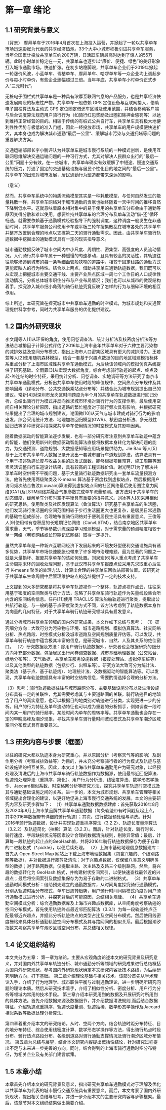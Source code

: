 # 第一章 绪论
## 1.1 研究背景与意义
（背景）
摩拜单车于2016年4月首次在上海投入运营，并掀起了一轮以共享单车市场迅速膨胀为代表的共享经济热潮。33个大中小城市积极引进共享单车服务，当年全国累计投放共享单车约200万辆，日活跃车辆最高时达到了惊人的55万辆。此时小时单价稳定在一元，共享单车也逐步以“廉价、便捷、绿色”的美好形象打入城市通勤市场，快速扩张。在初步站稳脚跟，共享单车企业们于2019年掀起一轮涨价风波，小蓝单车、青桔单车、摩拜单车、哈啰单车等一众企业均上调起步价与每小时单价，有些企业涨幅超过三倍。当年年底，共享单车小时单价正式步入”三元时代“。
<!-- 更新 -->
无桩电子围栏式共享单车是一种具有浓厚互联网气息的产品服务，也是共享经济快速发展阶段的标志性产物。共享单车一般依赖 GPS 定位设备与互联网接入，借助电子围栏算法及主动式 GPS 定位圈定借还车区域及使用范围，并结合移动客户端与后台调度算法规范用户骑行行为（如骑行红包奖励及出圈扣除押金惩罚等）以达到维持正常经营的目的。相较于传统的有桩式公共自行车，共享单车具有极大地便利性性优势与极低的准入门槛，因此一经投放市场，共享单车的用户规模便快速扩大，其本身也成为解决城市通勤“最后一公里”、缓解城市污染与交通拥堵等问题的重要解决方案。
<!-- end -->
交通运输部部长李小鹏评认为共享单车是城市慢行系统的一种模式创新，是使用互联网思维解决交通运输问题的一种可行方式，尤其对解决人民群众出行的”最后一公里“问题十分有效。在一些城市，共享单车确实有效缓解了中短途、慢速交通系统的压力，打通了固定的交通基础设施与居民个性化目的地之间的“最后一公里”。共享单车的出现对城市发展，居民通勤行为塑造都带来深远的影响。

（意义）
<!-- 更新 -->
然而，共享单车系统中的物质流动模型其实是一种耗散模型，与任何自然发生的能量耗散一样，共享单车网络对于城市通勤的贡献也始终随着一天中时间的推移自然下降到低水平。这就意味着原本相对集中的易于使用的共享单车分布会由于通勤等原因变得分散和难以使用。想要维持共享单车的合理分布及单车流动“借-还”循环畅通，就需要依赖基于通勤模式经验指导下的强制调度，这种调度一般发生在非通勤时间，共享单车服务公司使用卡车或平板三轮车搜集散乱在城市各处的共享单车并整齐放置到合理的地点以支撑第二天的骑行通勤需求。因此，由共享单车骑行轨迹数据中挖掘出的通勤模式具有一定的现实指导意义。
<!-- end -->
城市通勤数据反映了城市空间内中小尺度、周期性、密集型、高强度的人员流动情况。人们骑行共享单车属于一种缓慢的匀速移动，且具有较高的灵活性，其轨迹往往能够渗透到城市的每一条毛细血管般狭窄的道路中，相较于固定线路的通勤方式更能反映人的行为特性。结合以上两点，借助共享单车通勤轨迹数据，我们既可以从宏观上把握城市主要交通干线、主要产业热点区域一周七个工作日的人口规律性流动情况，分析总体城市职住分布与产业布局情况；我们也可以从城市的微观结构着手，探究渗入城市细小角落的骑行轨迹究竟反映了怎样的行为与细碎环境的相互作用。

综上所述，本研究旨在探究城市中共享单车通勤的时空模式，为城市规划和交通管理提供科学参考，同时为共享单车服务的优化提供建议。

## 1.2 国内外研究现状
李文翔等人[1]从环保的角度，使用问卷调查法、统计分析法及核密度分析法等方法结合减排因子计算公式评估了2016年上海市全年共享单车对于六种主要污染物的减排效益及空间分布模式，指出上海市人口密集区域具有更大的减排潜力。王若萱等人[2]使用随机森林模型，结合一套基于兴趣点数据的目的地区域建模指标体系重点分析了上海市区域性共享单车通勤模式，为后续该领域内的模拟仿真系统提供了研究基础。全雨霏[3]从宏观大数据角度，综合考虑骑行轨迹的起点、终点及起-终连结的时空特征，采用统计分析、问卷调查、实地调研等方法研究了南京市共享单车通勤模式，分析出共享单车使用时段的峰值规律、空间热点分布规律及其影响因素（绿地分布、公共交通换乘站点分布等）并结合此为城市规划提出自己的建议。常新[4]对深圳市龙岗区时间跨度为半个月的共享单车轨迹数据进行回归分析，总结出骑行行为模式并反向推求城市环境对骑行行为的支撑作用，最后使用空间自相关理论分析原因，指出道路的繁忙程度对于骑行频次具有影响，并根据研究结果提出了合理的城市规划建议。谢国微[10]从天气与城市建成对骑行行为的影响出发，综合采用统计方法、地理加权回归模型(GWR)、核密度分析法、多元线性回归法等多种研究手段探究共享单车使用情况的时空模式及其影响因素。

随着数据驱动的智能算法逐步发展，也有一部分研究者注意到共享单车轨迹中蕴含的智能，他们使用新兴的数据驱动智能算法直接将数据本身转化为解决问题的能力，为交通预测、道路规划、大数据感知等应用场景提供助力。Jie Bao 等人[5]基于上海市共享单车大数据记录开发出一套城市自行车道规划算法，该算法具有一个用于描述轨迹长度与收益关系的启发式函数，能够根据项目预算、施工周期等因素灵活调整自行车道设计结果，具有较高的工程实践价值。谢光明[7]为了解决共享单车时空供需不平衡问题，基于大量骑行轨迹数据研究出一套单车流量预测方法。他首先使用两级聚类及 K-means 算法基于密度找到虚拟站点，然后根据用户访问频次结合鲁汶(Louvain)算法得到虚拟站点间的社区网络最后使用图注意力网络(GAT)及LSTM网络并融合气象参数完成单车流量预测。该方法对于共享单车的动态调度，缓解单车分布时空不平衡具有重要的指导意义。刘冰等人[8]采用相似的研究思路，使用聚类及社区发现算法（鲁汶算法）研究基于共享单车的生活圈，他们发现骑行生活圈的空间范围相较于步行生活圈更大也更复杂，是居民日常通勤的基础性组成部分，合理地布置骑行网络对于便利居民生活具有重要意义。王俊等人[9]使用带有卷积层的长短期记忆网络（ConvLSTM），结合南京地区共享单车需求量，天气，季节等参数训练深度学习预测模型，对于需求量的预测精度相较于单一网络（卷积网络或长短期记忆网络）取得一定提升。

虽然共享单车是一种新兴互联网经济下发展起来的环境友好型便利交通设施具有诸多优势，共享单车市场快速膨胀也带来了许多城市治理难题，最为显著的问题之一就是大量损坏、报废共享单车的该如何处置。刘泉宏[6]等人重点考虑了共享单车生命周期末环的回收处理问题，基于武汉市共享单车报废点位采用先求取重心后进行 K-means 聚类的处理方法，计算出合理的共享单车回收站部署位置。该研究对于共享单车生命周期中后管理维护站点的选址提供了一定的技术支持。

上文提到的大多研究都是将共享单车轨迹视作一个整体，轨迹点视作点云，往往采用基于密度的空间聚类与统计方法，忽略了共享单车骑行轨迹作为矢量线段集合所内含的空间结构信息。任丹[11]使用 TRACLUS 算法船舶轨迹进行聚类，提取出公共航行轨迹，与一般的基于点密度聚类方式不同，该方法考虑到了轨迹数据本身作为向量的几何特征，对于共享单车骑行轨迹研究领域具有启发意义。

通过分析城市共享单车领域的国内外研究成果，本文作如下总结与思考：
（1）研究细分方向：大致可分为污染物与环境、城市道路规划、模拟仿真算法、社交网络分析、热点路段、时空模式分析及城市道路及空间规划质量评估等。可以发现，共享单车骑行轨迹中蕴含极其丰富的信息，是研究城市、自然、人及其关系的绝佳窗口。
（2）研究数据及方法：除用户骑行轨迹数据外，研究者也会根据研究的细分方向补充部分数据，包括居民出行问卷调查数据、城市基础地理数据（公交站台、绿地分布等）、天气数据、共享单车服务设施数据（报废处理站、虚拟停车桩等）以及其他类型的轨迹数据（包括步行、出租车等）。研究方法大致可分为统计法、聚类法（基于点、基于轨迹线）、地理统计法、及数据驱动的智能算法等。可以发现，共享单车轨迹数据具有丰富的时空结构信息，需要酌情选择合理的分析方法。
<!-- 更新 -->
（3）思考：骑行轨迹数据往往与城市路网分布、主要基础设施分布以及生活设施分布具有一定的关联性，尤其需要考虑其与主要道路间的关联。骑行轨迹目的地暗含了用户的真实意愿，也可以根据目的地类别对轨迹进行分类，实现更进一步的分析。用户的行为特征及单车流动特征也可以成为重要的分析抓手，例如调查一段时间内某一用户的骑行频率，某段时间内单车的周转率等。共享单车通勤也会存在一定的早晚高峰及潮汐现象，寻找共享单车骑行量时间波动模式及共享单车潮汐区域空间分布模式具有重要意义。

## 1.3 研究内容与步骤（框图）
以往的研究大都以轨迹本身为研究重心，并以原因分析（考察天气等的影响）及副作用分析（考察减排效益等）为目的，并未充分考察骑行者的行为模式及轨迹与基础设施建的相互关系。因此，本文以上海市共享单车通勤用户为研究对象，以经预处理及清洗后的上海市共享单车骑行轨迹数据作为数据源，使用最邻近匹配算法、轨迹预处理算法（重排序、简化）、用户行为分析法、线密度算法、数学形态学操作、Jaccard相似系数、时空格网分析等研究方法，探究共享单车轨迹时空模式及其与通勤基础设施之间的关系。进一步的，本文为城市规划、共享单车管理等相关领域提出合理化的建议，以更好地促进上海市慢行交通系统的发展。本文的主要研究内容及研究步骤如下： 
（1）共享单车通勤数据数据建库：首先获取2016年8月及2020年8月上海市某品牌共享单车通勤数据（每条轨迹带有时间戳及起止点，其中2016年数据带有详细的骑行轨迹）；其次，进行数据预处理与清洗。针对2016年骑行轨迹数据，设计并实现轨迹重排序算法（3.2.2）、轨迹长度量测算法（3.2.2）及轨迹简化（抽稀）算法（3.2.3）。而后，针对轨迹长度、骑行时长、骑行速度、字段缺损状况等因素设计合理的数据清洗规则，剔除异常值；最后，计算每一段轨迹的起止点的GeoHash值，并将2016年骑行轨迹数据保存为便于存取的二进制格式（*.pickle），以便后续处理。
（2）上海市基础地理信息数据建库：首先从 Open Street Map 网站上下载上海市地理数据集（包含兴趣的、个级别路网等数据），并对数据进行裁剪及清洗；对于兴趣点数据，仅保留八类意义明确类型的数据；对于路网数据，仅提取主路、次主路及支路三个级别路网。然后，将兴趣的数据转化为 GeoHash 格式，并构建树状空间索引，以便快速查找最邻近的兴趣点；最后将空间索引及数据集保存为为易于存取的二进制格式。
（3）共享单车通勤时间模式分析：借助预先建立的通勤数据库，从时间角度探究骑行通勤模式，分别从轨迹时距分布模式、单车日周转趋势，用户骑行时间间隔模式角度对用户骑行通勤模式进行分析，并探究背后的可能原因，总结相关规律。
（4）共享单车通勤空间模式分析：综合通勤数据库及上海市兴趣点数据库，从空间角度考察轨迹的空间分布模式。首先使用轨迹终点最近邻匹配算法（3.3.1）为每一段轨迹终点匹配最邻近兴趣点，并据此分析轨迹终点的类型占比及空间分布模式。然后使用线密度栅格来具体分析通勤轨迹空间分布模式及其与路网间的相似关系。最后根据潮汐指数来考察共享单车潮汐区域空间分布，并总结相关规律。

## 1.4 论文组织结构
本文共分为五章：
第一章为绪论。主要从宏观角度论述本文的研究背景及研究意义，并对国内外共享单车轨迹分析、城市通勤分析等领域的研究成果进行总结概括为国内外研究现状，参考国内外研究现状确定本文研究内容及技术路线，为后续研究明确方向，打下基础。
第二章介绍理论基础与相关技术。该部分首先从学术理论入手，介绍了行为地理学、城市职住平衡与过剩通勤理论，进一步明确所研究问题的理论本质。然后从研究技术着手，介绍了相似性分析、密度分析、用户行为分析等领域内常用的技术手段。
第三章介绍本研究用到的数据及开展研究时所用到的具体方法。首先介绍数据来源及数据细节，并介绍数据清洗规则,而后结合数据特征，介绍轨迹点重排序、轨迹长度量测、轨迹抽稀、数学形态学操作及Jaccard相似系数等数据处理分析算法。
<!-- 更新 -->
第四章着重介绍本文的研究结论。从时、空两个方向，结合轨迹时距分布特征、目的地分布特征、综合使用线密度计算、数学形态学操作等方法，得出骑行热点时段分布、骑行热点路段分布、各级别道路对骑行通勤支撑情况及骑行潮汐区域分布情况。
第五章为总结与展望，结合本文研究内容提出概括性结论，针对研究过程提出不足与未来进一步完善的方向。同时，结合得到的上海市骑行通勤时空分布特征，为相关企业及有关部门建言献策。
<!-- end -->
## 1.5 本章小结
本章首先介绍本文的研究背景及意义，指出研究共享单车通勤模式对于理解及优化以共享单车为代表的城市慢行交通系统具有重要意义。而后，本文考察了国内外研究现状，提出相关总结与思考，并进一步介绍本文的主要研究内容与步骤框架。最后，该章节对本文组织结果做出简要介绍。